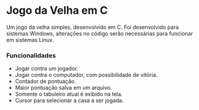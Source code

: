 # Jogo da Velha em C
Um jogo da velha simples, desenvolvido em C. Foi desenvolvido para sistemas Windows, alterações no código serão necessárias para funcionar em sistemas Linux.

### Funcionalidades
- Jogar contra um jogador.
- Jogar contra o computador, com possibilidade de vitória.
- Contador de pontuação.
- Maior pontuação salva em um arquivo.
- Somente o tabuleiro atual é exibido na tela.
- Cursor para selecionar a casa a ser jogada.

